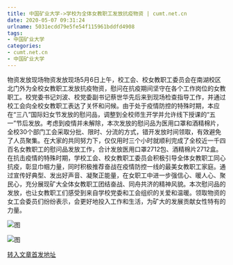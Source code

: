 ```yaml
---
title: 中国矿业大学->学校为全体女教职工发放抗疫物资 | cumt.net.cn
date: 2020-05-07 09:31:24
urlname: 5031ecdd79e5fe54f115961bddfd4908
tags: 
- 中国矿业大学
categories:
- cumt.net.cn
- 中国矿业大学
---
```

物资发放现场物资发放现场5月6日上午，校工会、校女教职工委员会在南湖校区北门外为全校女教职工发放抗疫物资，慰问在抗疫期间坚守在各个工作岗位的女教职工。校党委书记刘波、校党委副书记蔡世华先后来到现场检查指导工作，并通过校工会向全校女教职工表达了关怀和问候。由于处于疫情防控的特殊时期，本应在“三八”国际妇女节发放的慰问品，调整到全校师生开学并允许线下授课的“五一”节后发放。考虑到疫情并未解除，本次发放的慰问品为医用口罩和酒精棉片，全校30个部门工会采取分批、限时、分流的方式，错开发放时间领取，有效避免了人员聚集。在大家的共同努力下，仅仅用时三个小时就顺利完成了全校近一千四百名女教职工的慰问品发放工作，合计发放医用口罩2712包、酒精棉片2712盒。在抗击疫情的特殊时期，学校工会、校女教职工委员会积极引导全体女教职工同心抗疫，彰显巾帼力量，同时积极推荐奋战在疫情防控一线的最美女教职工家庭。通过宣传好典型、发出好声音、凝聚正能量，在女职工中进一步强信心、暖人心、聚民心，充分展现矿大全体女教职工团结奋战、同舟共济的精神风貌。本次慰问品的发放，也让女教职工们感受到来自学校党委和工会组织的关爱和温暖。领取物资的女工会委员们纷纷表示，会更好地投入工作和生活，为矿大的发展贡献女性特有的力量。

![图](http://xwzx.cumt.edu.cn/_upload/article/images/0b/f9/4b9ed79c406f8c4d78ddf6acf714/c820cbfa-372f-45fa-9d87-74ac2c83ff55.jpg)

![图](http://xwzx.cumt.edu.cn/_upload/article/images/0b/f9/4b9ed79c406f8c4d78ddf6acf714/9ed35fb1-6f10-4792-b54e-1ad56e2c0941.jpg)

[转入文章首发地址](http://xwzx.cumt.edu.cn/9d/ad/c523a564653/page.htm)